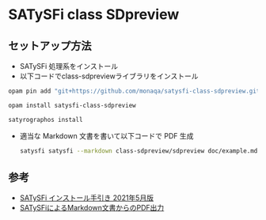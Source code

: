# SATySFi class SDpreview

## セットアップ方法

- SATySFi 処理系をインストール
- 以下コードでclass-sdpreviewライブラリをインストール

```bash
opam pin add "git+https://github.com/monaqa/satysfi-class-sdpreview.git"

opam install satysfi-class-sdpreview

satyrographos install
```

- 適当な Markdown 文書を書いて以下コードで PDF 生成

  ```bash
  satysfi satysfi --markdown class-sdpreview/sdpreview doc/example.md
  ```

## 参考

- [SATySFi インストール手引き 2021年5月版](https://qiita.com/na4zagin3/items/a6e025c17ef991a4c923)
- [SATySFiによるMarkdown文書からのPDF出力](https://github.com/gfngfn/SATySFi/wiki/SATySFi%E3%81%AB%E3%82%88%E3%82%8BMarkdown%E6%96%87%E6%9B%B8%E3%81%8B%E3%82%89%E3%81%AEPDF%E5%87%BA%E5%8A%9B)
